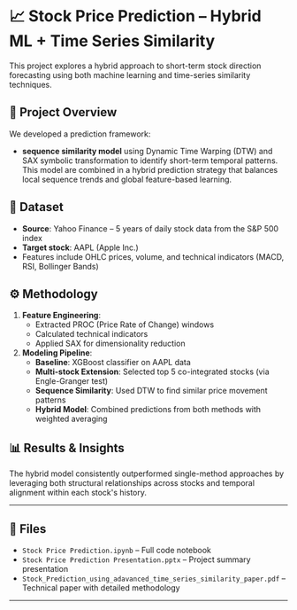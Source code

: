 # 📈 Stock Price Prediction – Hybrid ML + Time Series Similarity

This project explores a hybrid approach to short-term stock direction forecasting using both machine learning and time-series similarity techniques.

## 📌 Project Overview
We developed a prediction framework:
-  **sequence similarity model** using Dynamic Time Warping (DTW) and SAX symbolic transformation to identify short-term temporal patterns.
This model are combined in a hybrid prediction strategy that balances local sequence trends and global feature-based learning.
## 📁 Dataset
- **Source**: Yahoo Finance – 5 years of daily stock data from the S&P 500 index
- **Target stock**: AAPL (Apple Inc.)
- Features include OHLC prices, volume, and technical indicators (MACD, RSI, Bollinger Bands)
## ⚙️ Methodology
1. **Feature Engineering**:
   - Extracted PROC (Price Rate of Change) windows
   - Calculated technical indicators
   - Applied SAX for dimensionality reduction
2. **Modeling Pipeline**:
   - **Baseline**: XGBoost classifier on AAPL data
   - **Multi-stock Extension**: Selected top 5 co-integrated stocks (via Engle-Granger test)
   - **Sequence Similarity**: Used DTW to find similar price movement patterns
   - **Hybrid Model**: Combined predictions from both methods with weighted averaging
## 📊 Results & Insights
The hybrid model consistently outperformed single-method approaches by leveraging both structural relationships across stocks and temporal alignment within each stock's history.

---
## 📂 Files
- `Stock Price Prediction.ipynb` – Full code notebook  
- `Stock Price Prediction Presentation.pptx` – Project summary presentation  
- `Stock_Prediction_using_adavanced_time_series_similarity_paper.pdf` – Technical paper with detailed methodology
---

